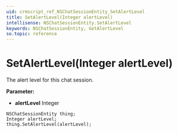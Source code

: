 ```yaml
---
uid: crmscript_ref_NSChatSessionEntity_SetAlertLevel
title: SetAlertLevel(Integer alertLevel)
intellisense: NSChatSessionEntity.SetAlertLevel
keywords: NSChatSessionEntity, GetAlertLevel
so.topic: reference
---
```


# SetAlertLevel(Integer alertLevel)

The alert level for this chat session.

**Parameter:** 
 - **alertLevel** Integer

```crmscript
NSChatSessionEntity thing;
Integer alertLevel;
thing.SetAlertLevel(alertLevel);
```

